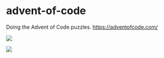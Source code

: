 # advent-of-code
Doing the Advent of Code puzzles. https://adventofcode.com/

![](https://img.shields.io/badge/stars%20⭐-4-yellow)

![](https://img.shields.io/badge/days%20completed-2-red)
